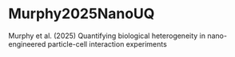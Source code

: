 # Murphy2025NanoUQ
Murphy et al. (2025) Quantifying biological heterogeneity in nano-engineered particle-cell interaction experiments
